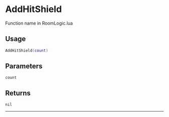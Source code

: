 # AddHitShield
Function name in RoomLogic.lua
## Usage
```lua
AddHitShield(count)
```
## Parameters
`count`
## Returns
`nil`

---